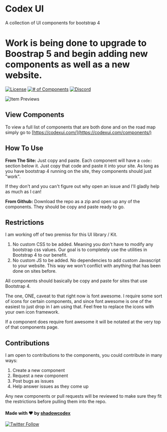 # Codex UI
A collection of UI components for bootstrap 4

# Work is being done to upgrade to Boostrap 5 and begin adding new components as well as a new website.

[![License](https://img.shields.io/badge/license-MIT-blue.svg)]()
[![# of Components](https://img.shields.io/badge/total%20components-36-green.svg)]()
[![Discord](https://img.shields.io/discord/630805507782868992.svg?label=&logo=discord&logoColor=ffffff&color=7389D8&labelColor=6A7EC2)](https://discord.gg/GghbTQA)

![Item Previews](imgs/item-previews.png)

## View Components

To view a full list of components that are both done and on the road map simply go to [https://codexui.com/](https://codexui.com/components/)

## How To Use

**From The Site:** Just copy and paste. Each component will have a `code:` section below it. Just copy that code and paste it into your site. As long as you have bootstrap 4 running on the site, they components should just "work". 

If they don't and you can't figure out why open an issue and I'll gladly help as much as I can!

**From Github:** Download the repo as a zip and open up any of the components. They should be copy and paste ready to go.

## Restrictions

I am working off of two premiss for this UI library / Kit. 

1. No custom CSS to be added. Meaning you don't have to modify any bootstrap css values. Our goal is to completely use the utilities in Bootstrap 4 to our benefit.
2. No custom JS to be added. No dependencies to add custom Javascript to your website. This way we won't conflict with anything that has been done on sites before.

All components should basically be copy and paste for sites that use Bootstrap 4.

The one, ONE, caveat to that right now is font awesome. I require some sort of icons for certain components, and since font awesome is one of the easiest to just drop in I am using that. Feel free to replace the icons with your own icon framework.

If a component does require font awesome it will be notated at the very top of that components page.

## Contributions

I am open to contributions to the components, you could contribute in many ways:

1. Create a new component
2. Request a new component
3. Post bugs as issues
4. Help answer issues as they come up

Any new components or pull requests will be reviewed to make sure they fit the restrictions before pulling them into the repo.

#### Made with :heart: by [shadowcodex](https://shadowcodex.github.io)

[![Twitter Follow](https://img.shields.io/twitter/follow/iammrduncan.svg?style=social&label=Follow)](https://twitter.com/iammrduncan) 
